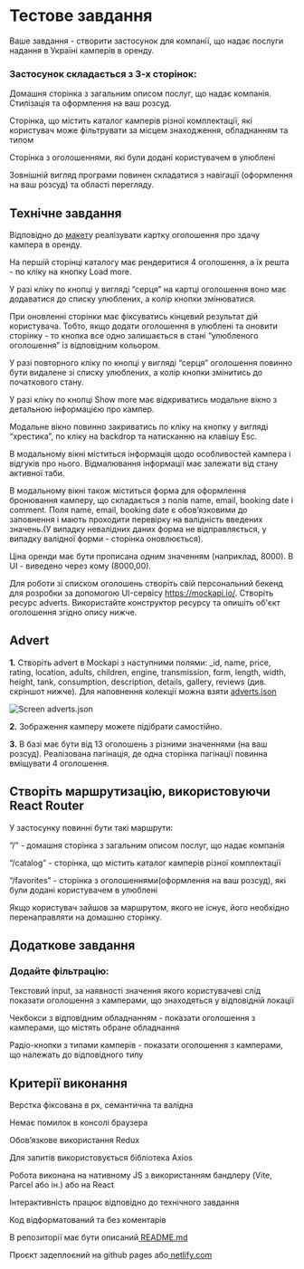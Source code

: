 # Тестове завдання

Ваше завдання - створити застосунок для компанії, що надає послуги надання в
Україні камперів в оренду.

### Застосунок складається з 3-х сторінок:

Домашня сторінка з загальним описом послуг, що надає компанія. Стилізація та
оформлення на ваш розсуд.

Сторінка, що містить каталог камперів різної комплектації, які користувач може
фільтрувати за місцем знаходження, обладнанням та типом

Сторінка з оголошеннями, які були додані користувачем в улюблені

Зовнішній вигляд програми повинен складатися з навігації (оформлення на ваш
розсуд) та області перегляду.

## Технічне завдання

Відповідно до
[макет](https://www.figma.com/file/fnMWH0eBB7NnoqdAiiKWsQ/Test?type=design&node-id=0-1&mode=design&t=oacPC5pwxsn6BXEW-0)у
реалізувати картку оголошення про здачу кампера в оренду.

На першій сторінці каталогу має рендеритися 4 оголошення, а їх решта - по кліку
на кнопку Load more.

У разі кліку по кнопці у вигляді “серця” на картці оголошення воно має
додаватися до списку улюблених, а колір кнопки змінюватися.

При оновленні сторінки має фіксуватись кінцевий результат дій користувача.
Тобто, якщо додати оголошення в улюблені та оновити сторінку - то кнопка все
одно залишається в стані “улюбленого оголошення” із відповідним кольором.

У разі повторного кліку по кнопці у вигляді “серця” оголошення повинно бути
видалене зі списку улюблених, а колір кнопки змінитись до початкового стану.

У разі кліку по кнопці Show more має відкриватись модальне вікно з детальною
інформацією про кампер.

Модальне вікно повинно закриватись по кліку на кнопку у вигляді “хрестика”, по
кліку на backdrop та натисканню на клавішу Esc.

В модальному вікні міститься інформація щодо особливостей кампера і відгуків про
нього. Відмалювання інформації має залежати від стану активної таби.

В модальному вікні також міститься форма для оформлення бронювання камперу, що
складається з полів name, email, booking date і comment. Поля name, email,
booking date є обовʼязковими до заповнення і мають проходити перевірку на
валідність введених значень.(У випадку невалідних даних форма не відправляється,
у випадку валідної форми - сторінка оновлюється).

Ціна оренди має бути прописана одним значенням (наприклад, 8000). В UI -
виведено через кому (8000,00).

Для роботи зі списком оголошень створiть свій персональний бекенд для розробки
за допомогою UI-сервісу <https://mockapi.io/>. Створiть ресурс adverts.
Використайте конструктор ресурсу та опишiть об'єкт оголошення згiдно опису
нижче.

## Advert

**1.** Створіть advert в Mockapi з наступними полями: \_id, name, price, rating,
location, adults, children, engine, transmission, form, length, width, height,
tank, consumption, description, details, gallery, reviews (див. скріншот нижче).
Для наповнення колекції можна взяти
[adverts.json](https://drive.google.com/file/d/19faXNvU-8EnG8EtmWrCZ5EG2GDH0Uw62/view?usp=sharing)

![Screen adverts.json](./assets/adverts.png)

**2.** Зображення камперу можете
підібрати самостійно.

**3.** В базі має бути від 13 оголошень з різними значеннями (на ваш розсуд).
Реалізована пагінація, де одна сторінка пагінації повинна вміщувати 4
оголошення.

## Створiть маршрутизацію, використовуючи React Router

У застосунку повинні бути такі маршрути:

“/” - домашня сторінка з загальним описом послуг, що надає компанія

“/catalog” - сторінка, що містить каталог камперів різної комплектації

“/favorites” - сторінка з оголошеннями(оформлення на ваш розсуд), які були
додані користувачем в улюблені

Якщо користувач зайшов за маршрутом, якого не існує, його необхідно
перенаправляти на домашню сторінку.

## Додаткове завдання

### Додайте фільтрацію:

Текстовий input, за наявності значення якого користувачеві слід показати
оголошення з камперами, що знаходяться у відповідній локації

Чекбокси з відповідним обладнанням - показати оголошення з камперами, що містять
обране обладнання

Радіо-кнопки з типами камперів - показати оголошення з камперами, що належать до
відповідного типу

## Критерії виконання

Верстка фіксована в рх, семантична та валідна

Немає помилок в консолі браузера

Обов’язкове використання Redux

Для запитів використовується бібліотека Axios

Робота виконана на нативному JS з використанням бандлеру (Vite, Parcel або ін.)
або на React

Інтерактивність працює відповідно до технічного завдання

Код відформатований та без коментарів

В репозиторії має бути
описаний[ ](http://readme.md/)[README.md](http://readme.md/)

Проєкт задеплоєний на github pages
або[ ](http://netlify.com/)[netlify.com](http://netlify.com/)
